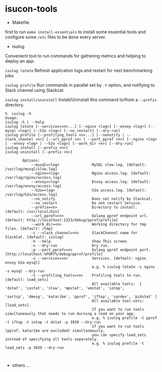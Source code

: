 # isucon-tools
- Makefile

first to run `make install-essentials` to install some essential tools and configure some `/etc` files to be done every server.


- isulog

Convenient tool to run commands for gathering metrics and helping to deploy an app.

`isulog lotate` Refresh application logs and restart for next benchmarking jobs.

`isulog profile` Run commands in parallel set by `-t` option, and notifying to Slack channel using Slackcat.

`isulog install/uninstall` Install/Uninstall this command to/from a `--prefix` directory.

```
%  isulog -h
Usage:
isulog -h | --help
isulog lotate [--services=<n>...] [--nginx <log>] [--envoy <log>] [--mysql <log>] [--h2o <log>] [--no_restart] [--dry-run]
isulog profile [--profiling_tools <n>...] [--nonotify | --slack_channel <n>] [--url_pprof <n> | --port_pprof <n>] [--nginx <log> | --envoy <log> | --h2o <log>] [--work_dir <n>] [--dry-run]
isulog install [--prefix <n>]
isulog uninstall [--prefix <n>]

        Options:
            --mysql=<log>               MySQL slow.log. [default: /var/log/mysql/slow.log]
            --nginx=<log>               Nginx access.log. [default: /var/log/nginx/access.log]
            --envoy=<log>               Envoy access.log. [default: /var/log/envoy/access.log]
            --h2o=<log>                 h2o access.log. [default: /var/log/h2o/access.log]
            --no_notify                 Does not notify by Slackcat.
            --no_restart                Do not restart Service.
            --prefix=<n>                Directory to install. [default: /usr/local/bin]
            --url_pprof=<n>             Golang pprof endpoint url. [default: http://localhost:1323/debug/pprof/profile]
            --work_dir=<n>              Working directory for tmp files. [default: /tmp]
            -c --slack_channel=<n>      SlackChannel name for SlackCat. [default: isulog]
            -h --help                   Show This screen.
            -n --dry-run                Dry run.
            -p --port_pprof=<n>         Golang pprof endpoint port. [http://localhost:%PORT%/debug/pprof/profile]
            -s --services=<n>           Services. [default: nginx envoy h2o mysql]
                                        e.g. % isulog lotate -s nginx -s mysql --dry-run
            -t --profiling_tools=<n>    Profiling tools to run. [default: load_sets]
                                        All available tools:  [ 'dstat', 'iostat', 'slow', 'mpstat', 'vmstat', 'iotop',
                                                                'sartcp', 'dmesg', 'kataribe', 'pprof', 'iftop', 'sardev', 'pidstat' ]
                                        All available tool-sets: [load_sets].
                                        If you want to run tools simultaneously that needs to run durning a load on your app.
                                        e.g. % isulog profile -t pprof -t iftop -t iotop -t dstat -p 3939 --dry-run
                                        If you want to run tools (pprof, kataribe are excluded) simultaneously,
                                        you can specify load_sets instead of specifying all tools separately.
                                        e.g. % isulog profile -t load_sets -p 3939 --dry-run



```

- others ...